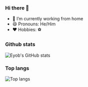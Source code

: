 ### Hi there 👋

- 🔭 I’m currently working from home 
- 😄 Pronouns: He/Him
- ❤️ Hobbies: ⚽

### Github stats
![Eyob's GitHub stats](https://github-readme-stats.vercel.app/api?username=eyoba-bisru&theme=tokyonight)

### Top langs
![Top langs](https://github-readme-stats.vercel.app/api/top-langs/?username=eyoba-bisru&layout=compact&theme=tokyonight)
